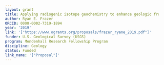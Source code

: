```yaml
---
layout: grant
title: Applying radiogenic isotope geochemistry to enhance geologic framework models
author: Ryan E. Frazer
ORCID: 0000-0002-7319-1894
year: '2019'
link: '["https://www.ogrants.org/proposals/frazer_ryane_2019.pdf"]'
funder: U.S. Geological Survey (USGS)
program: Mendenhall Research Fellowship Program
discipline: Geology
status: Funded
link_name: '["Proposal"]'
---
```


